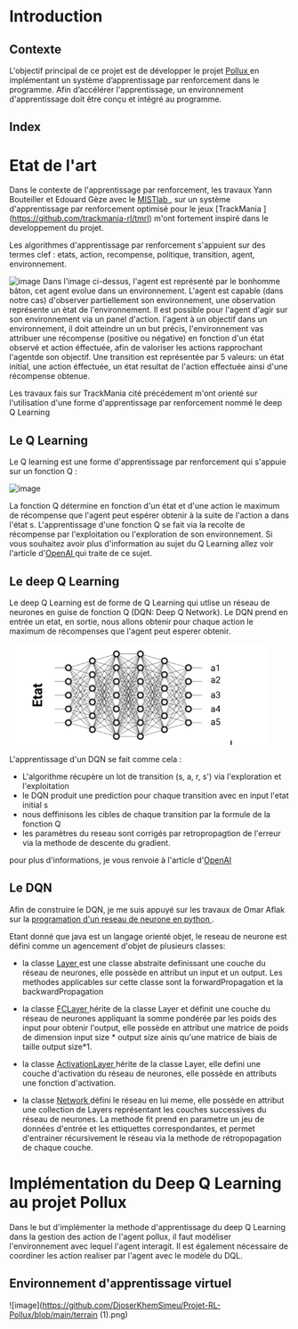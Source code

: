 # Introduction
## Contexte
L'objectif principal de ce projet est de développer le projet [Pollux ](https://github.com/DjoserKhemSimeu/Pollux-Project/wiki) en implémentant un système d’apprentissage par renforcement dans le programme. Afin d’accélérer l'apprentissage, un environnement d'apprentissage doit être conçu et intégré au programme.

## Index

# Etat de l'art

Dans le contexte de l'apprentissage par renforcement, les travaux Yann Bouteiller et Edouard Gèze avec le [MISTlab ](https://mistlab.ca/), sur un système d'apprentissage par renforcement optimisé pour le jeux [TrackMania ] (https://github.com/trackmania-rl/tmrl) m'ont fortement inspiré dans le developpement du projet.

Les algorithmes d'apprentissage par renforcement s'appuient sur des termes clef : etats, action, recompense, politique, transition, agent, environnement.

![image](https://github.com/trackmania-rl/tmrl/raw/master/readme/img/mrp.png)
Dans l'image ci-dessus, l'agent est représenté par le bonhomme bâton, cet agent evolue dans un environnement. L'agent est capable (dans notre cas) d'observer partiellement son environnement, une observation représente un ètat de l'environnement. Il est possible pour l'agent d'agir sur son environnement  via un panel d'action. l'agent à un objectif dans un environnement, il doit atteindre un un but précis, l'environnement vas attribuer une récompense (positive ou négative) en fonction d'un état observé et action éffectuée, afin de valoriser les actions rapprochant l'agentde son objectif.
Une transition est représentée par 5 valeurs: un état initial, une action éffectuée, un état resultat de l'action effectuée ainsi d'une récompense obtenue.

Les travaux fais sur TrackMania cité précédement m'ont orienté sur l'utilisation d'une forme d'apprentissage par renforcement nommé le deep Q Learning


## Le Q Learning

Le Q learning est une forme d'apprentissage par renforcement qui s'appuie  sur un fonction Q : 

![image](https://github.com/DjoserKhemSimeu/Projet-RL-Pollux/blob/main/Capture%20d'%C3%A9cran%20du%202023-02-23%2015.47.23.png)

La fonction Q détermine en fonction d'un état et d'une action le maximum de récompense que l'agent peut espérer obtenir à la suite de l'action a dans l'état s. L'apprentissage d'une fonction Q se fait via la recolte de récompense par l'exploitation ou l'exploration de son environnement. Si vous souhaitez avoir plus d'information au sujet du Q Learning allez voir l'article d'[OpenAI ](https://spinningup.openai.com/en/latest/spinningup/rl_intro.html)  qui traite de ce sujet.

## Le deep Q Learning

Le deep Q Learning est de forme de Q Learning qui utlise un réseau de neurones en guise de fonction Q (DQN: Deep Q Network). Le DQN prend en entrée un etat, en sortie, nous allons obtenir pour chaque action le maximum de récompenses que l'agent peut esperer obtenir.

![image](https://github.com/DjoserKhemSimeu/Projet-RL-Pollux/blob/main/DQN.png)

L'apprentissage d'un DQN se fait comme cela :
- L'algorithme récupère un lot de transition (s, a, r, s') via l'exploration et l'exploitation
- le DQN produit une prediction pour chaque transition avec en input l'etat initial s 
- nous deffinisons les cibles de chaque transition par la formule de la fonction Q
- les paramètres du reseau sont corrigés par retropropagtion de l'erreur via la methode de descente du gradient. 

pour plus d'informations, je vous renvoie à l'article d'[OpenAI ](https://spinningup.openai.com/en/latest/algorithms/ddpg.html#pseudocode) 

## Le DQN

Afin de construire le DQN, je me suis appuyé sur les travaux de Omar Aflak sur la [programation d'un reseau de neurone en python ](https://medium.com/france-school-of-ai/math%C3%A9matiques-des-r%C3%A9seaux-de-neurones-code-python-613d8e83541).

Etant donné que java est un langage orienté objet, le reseau de neurone est défini comme un agencement d'objet de plusieurs classes:

- la classe [Layer ](https://github.com/DjoserKhemSimeu/Projet-RL-Pollux/blob/main/ProjetS6/src/Code/NeuralNetwork/Layer.java)est une classe abstraite definissant une couche du réseau de neurones, elle possède en attribut un input et un output. Les methodes applicables sur cette classe sont la forwardPropagation et la backwardPropagation

- la classe [FCLayer ](https://github.com/DjoserKhemSimeu/Projet-RL-Pollux/blob/main/ProjetS6/src/Code/NeuralNetwork/FCLayer.java)hérite de la classe Layer et définit une couche du réseau de neurones appliquant la somme pondérée par les poids des input pour obtenir l'output, elle possède en attribut une matrice de poids de dimension input size * output size  ainis qu'une matrice de biais de taille output size*1.

- la classe [ActivationLayer ](https://github.com/DjoserKhemSimeu/Projet-RL-Pollux/blob/main/ProjetS6/src/Code/NeuralNetwork/ActivationLayer.java)hérite de la classe Layer, elle defini une couche d'activation du réseau de neurones, elle possède en attributs une fonction d'activation.

- la classe [Network ](https://github.com/DjoserKhemSimeu/Projet-RL-Pollux/blob/main/ProjetS6/src/Code/NeuralNetwork/Network.java) défini le réseau en lui meme, elle possède en attribut une collection de Layers représentant les couches successives du réseau de neurones. La methode fit prend en parametre un jeu de données d'entrée et les ettiquettes correspondantes, et permet d'entrainer récursivement le réseau  via la methode de rétropopagation de chaque couche.
# Implémentation du Deep Q Learning au projet Pollux
Dans le but d'implémenter la methode d'apprentissage  du deep Q Learning dans la gestion des action de l'agent pollux, il faut modéliser l'environnement avec lequel l'agent interagit. Il est également nécessaire de coordiner les action realiser par l'agent avec le modèle du DQL.

## Environnement d'apprentissage virtuel


![image](https://github.com/DjoserKhemSimeu/Projet-RL-Pollux/blob/main/terrain (1).png)

